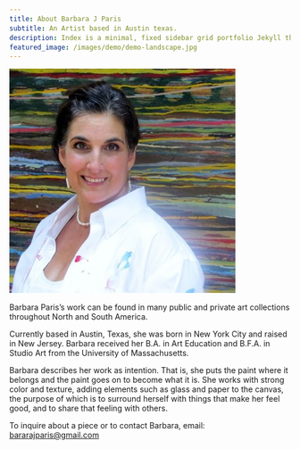 ```yaml
---
title: About Barbara J Paris
subtitle: An Artist based in Austin texas.
description: Index is a minimal, fixed sidebar grid portfolio Jekyll theme
featured_image: /images/demo/demo-landscape.jpg
---
```


![](/images/demo/demo-test_pic.jpg)

Barbara Paris’s work can be found in many public and private art collections throughout North and South America.
 
Currently based in Austin, Texas, she was born in New York City and raised in New Jersey. Barbara received her B.A. in Art Education and B.F.A. in Studio Art from the University of Massachusetts.   
 
Barbara describes her work as intention. That is, she puts the paint where it belongs and the paint goes on to become what it is. She works with strong color and texture, adding elements such as glass and paper to the canvas, the purpose of which is to surround herself with things that make her feel good, and to share that feeling with others.

To inquire about a piece or to contact Barbara, email: bararajparis@gmail.com
